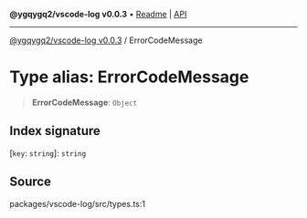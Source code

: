 **@ygqygq2/vscode-log v0.0.3** • [Readme](../README.md) \| [API](../globals.md)

***

[@ygqygq2/vscode-log v0.0.3](../README.md) / ErrorCodeMessage

# Type alias: ErrorCodeMessage

> **ErrorCodeMessage**: `Object`

## Index signature

 \[`key`: `string`\]: `string`

## Source

packages/vscode-log/src/types.ts:1
